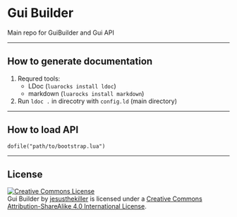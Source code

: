 Gui Builder
===========

Main repo for GuiBuilder and Gui API

* * *

How to generate documentation
-----------------------------

1. Requred tools:
	* LDoc (`luarocks install ldoc`)
	* markdown (`luarocks install markdown`)
2. Run `ldoc .` in direcotry with `config.ld` (main directory)

* * *

How to load API
---------------

	dofile("path/to/bootstrap.lua")

* * *

License
-------

<a rel="license" href="http://creativecommons.org/licenses/by-sa/4.0/deed.en_US"><img alt="Creative Commons License" style="border-width:0" src="http://i.creativecommons.org/l/by-sa/4.0/88x31.png" /></a><br /><span xmlns:dct="http://purl.org/dc/terms/" property="dct:title">Gui Builder</span> by <a xmlns:cc="http://creativecommons.org/ns#" href="https://github.com/jesusthekiller/guiBuilder" property="cc:attributionName" rel="cc:attributionURL">jesusthekiller</a> is licensed under a <a rel="license" href="http://creativecommons.org/licenses/by-sa/4.0/deed.en_US">Creative Commons Attribution-ShareAlike 4.0 International License</a>.
